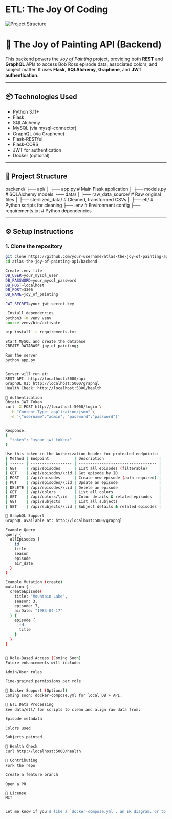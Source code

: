 # ETL: The Joy Of Coding

![Project Structure](image-1.png)

# 🎨 The Joy of Painting API (Backend)

This backend powers the *Joy of Painting* project, providing both **REST** and **GraphQL** APIs to access Bob Ross episode data, associated colors, and subject matter. It uses **Flask**, **SQLAlchemy**, **Graphene**, and **JWT authentication**.

---

## 📦 Technologies Used

- Python 3.11+
- Flask
- SQLAlchemy
- MySQL (via mysql-connector)
- GraphQL (via Graphene)
- Flask-RESTful
- Flask-CORS
- JWT for authentication
- Docker (optional)

---

## 📁 Project Structure

backend/
├── api/
│ ├── app.py # Main Flask application
│ ├── models.py # SQLAlchemy models
├── data/
│ ├── raw_data_source/ # Raw original files
│ ├── sterilized_data/ # Cleaned, transformed CSVs
│ ├── etl/ # Python scripts for cleaning
├── .env # Environment config
├── requirements.txt # Python dependencies


---

## ⚙️ Setup Instructions

### 1. Clone the repository

```bash
git clone https://github.com/your-username/atlas-the-joy-of-painting-api.git
cd atlas-the-joy-of-painting-api/backend

Create .env file
DB_USER=your_mysql_user
DB_PASSWORD=your_mysql_password
DB_HOST=localhost
DB_PORT=3306
DB_NAME=joy_of_painting

JWT_SECRET=your_jwt_secret_key

 Install dependencies
python3 -m venv venv
source venv/bin/activate

pip install -r requirements.txt

Start MySQL and create the database
CREATE DATABASE joy_of_painting;

Run the server
python app.py


Server will run at:
REST API: http://localhost:5000/api
GraphQL UI: http://localhost:5000/graphql
Health Check: http://localhost:5000/health

🔐 Authentication
Obtain JWT Token
curl -X POST http://localhost:5000/login \
  -H "Content-Type: application/json" \
  -d '{"username":"admin", "password":"password"}'


Response:
{
  "token": "<your_jwt_token>"
}

Use this token in the Authorization header for protected endpoints:
| Method | Endpoint           | Description                        |
| ------ | ------------------ | ---------------------------------- |
| GET    | /api/episodes      | List all episodes (filterable)     |
| GET    | /api/episodes/\:id | Get episode by ID                  |
| POST   | /api/episodes      | Create new episode (auth required) |
| PUT    | /api/episodes/\:id | Update an episode                  |
| DELETE | /api/episodes/\:id | Delete an episode                  |
| GET    | /api/colors        | List all colors                    |
| GET    | /api/colors/\:id   | Color details & related episodes   |
| GET    | /api/subjects      | List all subjects                  |
| GET    | /api/subjects/\:id | Subject details & related episodes |

🧠 GraphQL Support
GraphQL available at: http://localhost:5000/graphql

Example Query
query {
  allEpisodes {
    id
    title
    season
    episode
    air_date
  }
}

Example Mutation (create)
mutation {
  createEpisode(
    title: "Mountain Lake",
    season: 3,
    episode: 7,
    airDate: "1983-04-17"
  ) {
    episode {
      id
      title
    }
  }
}


🚧 Role-Based Access (Coming Soon)
Future enhancements will include:

Admin/User roles

Fine-grained permissions per role

🐳 Docker Support (Optional)
Coming soon: docker-compose.yml for local DB + API.

🧼 ETL Data Processing
See data/etl/ for scripts to clean and align raw data from:

Episode metadata

Colors used

Subjects painted

🧪 Health Check
curl http://localhost:5000/health

🤝 Contributing
Fork the repo

Create a feature branch

Open a PR

📜 License
MIT


Let me know if you'd like a `docker-compose.yml`, an ER diagram, or to generate the frontend README next.
